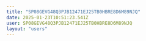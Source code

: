 ```yaml
---
title: "SP08GEVG48Q3PJB12471EJ25TB0HBRE8D6M89NJQ"
date: 2025-01-23T10:51:23.541Z
user: SP08GEVG48Q3PJB12471EJ25TB0HBRE8D6M89NJQ
layout: "users"
---
```

    